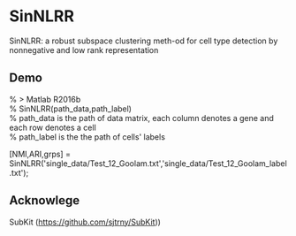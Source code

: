 # SinNLRR
SinNLRR: a robust subspace clustering meth-od for cell type detection by nonnegative and low rank representation

## Demo
% > Matlab R2016b <br />
% SinNLRR(path_data,path_label) <br />
% path_data is the path of data matrix, each column denotes a gene and each row denotes a cell <br />
% path_label is the the path of cells' labels <br />

[NMI,ARI,grps] = SinNLRR('single_data/Test_12_Goolam.txt','single_data/Test_12_Goolam_label.txt');


## Acknowlege

SubKit (https://github.com/sjtrny/SubKit))
